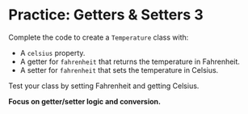 # Practice: Getters & Setters 3

Complete the code to create a `Temperature` class with:
- A `celsius` property.
- A getter for `fahrenheit` that returns the temperature in Fahrenheit.
- A setter for `fahrenheit` that sets the temperature in Celsius.

Test your class by setting Fahrenheit and getting Celsius.

**Focus on getter/setter logic and conversion.**
